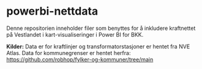 # powerbi-nettdata
Denne repositorien inneholder filer som benyttes for å inkludere kraftnettet på Vestlandet i kart-visualiseringer i Power BI for BKK.



__Kilder:__
Data er for kraftlinjer og transformatorstasjoner er hentet fra NVE Atlas.
Data for kommunegrenser er hentet herfra: https://github.com/robhop/fylker-og-kommuner/tree/main 



